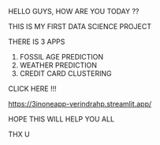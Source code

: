 HELLO GUYS, HOW ARE YOU TODAY ??

THIS IS MY FIRST DATA SCIENCE PROJECT

THERE IS 3 APPS

1. FOSSIL AGE PREDICTION
2. WEATHER PREDICTION
3. CREDIT CARD CLUSTERING

CLICK HERE !!!

https://3inoneapp-verindrahp.streamlit.app/

HOPE THIS WILL HELP YOU ALL

THX U
